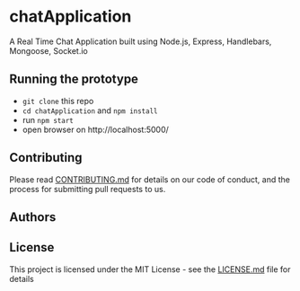 # chatApplication
A Real Time Chat Application built using Node.js, Express, Handlebars, Mongoose, Socket.io

## Running the prototype

* `git clone` this repo
* `cd chatApplication` and `npm install`
* run `npm start`
* open browser on http://localhost:5000/

## Contributing

Please read [CONTRIBUTING.md](https://gist.github.com/PurpleBooth/b24679402957c63ec426) for details on our code of conduct, and the process for submitting pull requests to us.

## Authors

## License

This project is licensed under the MIT License - see the [LICENSE.md](LICENSE.md) file for details

